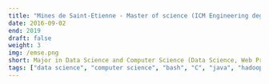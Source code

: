 ```yaml
---
title: "Mines de Saint-Etienne - Master of science (ICM Engineering degree)"
date: 2016-09-02
end: 2019
draft: false
weight: 3
img: /emse.png
short: Major in Data Science and Computer Science (Data Science, Web Programming, Big Data, Image Analysis, Parallel Computing, Artificial Intelligence)
tags: ["data science", "computer science", "bash", "C", "java", "hadoop", "nosql", "sql", "R", "python", "web dev", "php"]
---
```

